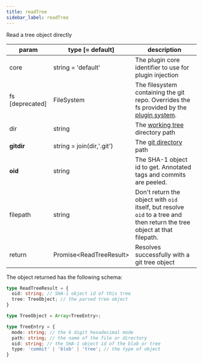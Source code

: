 ```yaml
---
title: readTree
sidebar_label: readTree
---
```


Read a tree object directly

| param           | type [= default]          | description                                                                                                              |
| --------------- | ------------------------- | ------------------------------------------------------------------------------------------------------------------------ |
| core            | string = 'default'        | The plugin core identifier to use for plugin injection                                                                   |
| fs [deprecated] | FileSystem                | The filesystem containing the git repo. Overrides the fs provided by the [plugin system](./plugin_fs.md).                |
| dir             | string                    | The [working tree](dir-vs-gitdir.md) directory path                                                                      |
| **gitdir**      | string = join(dir,'.git') | The [git directory](dir-vs-gitdir.md) path                                                                               |
| **oid**         | string                    | The SHA-1 object id to get. Annotated tags and commits are peeled.                                                       |
| filepath        | string                    | Don't return the object with `oid` itself, but resolve `oid` to a tree and then return the tree object at that filepath. |
| return          | Promise\<ReadTreeResult\> | Resolves successfully with a git tree object                                                                             |

The object returned has the following schema:

```ts
type ReadTreeResult = {
  oid: string; // SHA-1 object id of this tree
  tree: TreeObject; // the parsed tree object
}
```

```ts
type TreeObject = Array<TreeEntry>;
```

```ts
type TreeEntry = {
  mode: string; // the 6 digit hexadecimal mode
  path: string; // the name of the file or directory
  oid: string; // the SHA-1 object id of the blob or tree
  type: 'commit' | 'blob' | 'tree'; // the type of object
}
```

<script>
(function rewriteEditLink() {
  const el = document.querySelector('a.edit-page-link.button');
  if (el) {
    el.href = 'https://github.com/isomorphic-git/isomorphic-git/edit/master/src/commands/readTree.js';
  }
})();
</script>